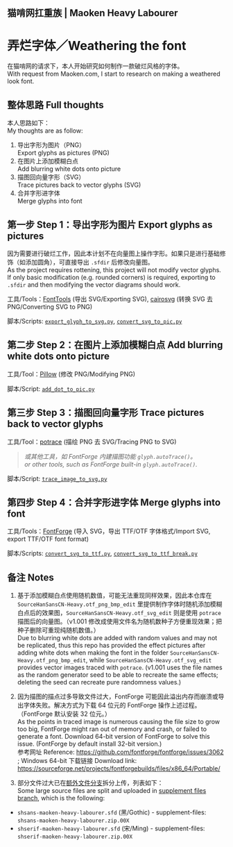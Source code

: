 ## 猫啃网扛重族 | Maoken Heavy Labourer
# 弄烂字体／Weathering the font

在猫啃网的请求下，本人开始研究如何制作一款破烂风格的字体。  
With request from Maoken.com, I start to research on making a weathered look font.

## 整体思路 Full thoughts

本人思路如下：  
My thoughts are as follow:

1. 导出字形为图片（PNG）  
Export glyphs as pictures (PNG)
2. 在图片上添加模糊白点  
Add blurring white dots onto picture
3. 描图回向量字形（SVG）  
Trace pictures back to vector glyphs (SVG)
4. 合并字形进字体  
Merge glyphs into font

## 第一步 Step 1：导出字形为图片 Export glyphs as pictures

因为需要进行破烂工作，因此本计划不在向量图上操作字形。如果只是进行基础修饰（如添加圆角），可直接导出 `.sfdir` 后修改向量图。  
As the project requires rottening, this project will not modify vector glyphs. If only basic modification (e.g. rounded corners) is required, exporting to `.sfdir` and then modifying the vector diagrams should work.

工具/Tools：[FontTools](https://github.com/fonttools/fonttools) (导出 SVG/Exporting SVG), [cairosvg](https://github.com/Kozea/CairoSVG) (转换 SVG 去 PNG/Converting SVG to PNG)

脚本/Scripts: [`export_glyph_to_svg.py`](export_glyph_to_svg.py), [`convert_svg_to_pic.py`](convert_svg_to_pic.py)

## 第二步 Step 2：在图片上添加模糊白点 Add blurring white dots onto picture

工具/Tool：[Pillow](https://github.com/python-pillow/Pillow) (修改 PNG/Modifying PNG)

脚本/Script: [`add_dot_to_pic.py`](add_dot_to_pic.py)

## 第三步 Step 3：描图回向量字形 Trace pictures back to vector glyphs

工具/Tool：[potrace](http://potrace.sourceforge.net/) (描绘 PNG 去 SVG/Tracing PNG to SVG)

> *或其他工具，如 FontForge 内建描图功能 `glyph.autoTrace()`。*  
> *or other tools, such as FontForge built-in `glyph.autoTrace()`.*

脚本/Script: [`trace_image_to_svg.py`](trace_image_to_svg.py)

## 第四步 Step 4：合并字形进字体 Merge glyphs into font

工具/Tools：[FontForge](https://github.com/fontforge/fontforge) (导入 SVG，导出 TTF/OTF 字体格式/Import SVG, export TTF/OTF font format)

脚本/Scripts: [`convert_svg_to_ttf.py`](convert_svg_to_ttf.py), [`convert_svg_to_ttf_break.py`](convert_svg_to_ttf_break.py)

## 备注 Notes

1. 基于添加模糊白点使用随机数值，可能无法重现同样效果，因此本仓库在 `SourceHanSansCN-Heavy.otf_png_bmp_edit` 里提供制作字体时随机添加模糊白点后的效果图，`SourceHanSansCN-Heavy.otf_svg_edit` 则是使用 `potrace` 描图后的向量图。（v1.001 修改成使用文件名为随机数种子方便重现效果；把种子删除可重现纯随机数值。）  
Due to blurring white dots are added with random values and may not be replicated, thus this repo has provided the effect pictures after adding white dots when making the font in the folder `SourceHanSansCN-Heavy.otf_png_bmp_edit`, while `SourceHanSansCN-Heavy.otf_svg_edit` provides vector images traced with `potrace`. (v1.001 uses the file names as the random generator seed to be able to recreate the same effects; deleting the seed can recreate pure randomness values.)

2. 因为描图的描点过多导致文件过大，FontForge 可能因此溢出内存而崩溃或导出字体失败。解决方式为下载 64 位元的 FontForge 操作上述过程。（FontForge 默认安装 32 位元。）  
As the points in traced image is numerous causing the file size to grow too big, FontForge might ran out of memory and crash, or failed to generate a font. Download 64-bit version of FontForge to solve this issue. (FontForge by default install 32-bit version.)  
参考网址 Reference: https://github.com/fontforge/fontforge/issues/3062 ; Windows 64-bit 下载链接 Download link: https://sourceforge.net/projects/fontforgebuilds/files/x86_64/Portable/

3. 部分文件过大已在[额外文件分支](https://github.com/NightFurySL2001/maoken-heavy-labourer/tree/supplement-files)拆分上传，列表如下：  
Some large source files are split and uploaded in [supplement files branch](https://github.com/NightFurySL2001/maoken-heavy-labourer/tree/supplement-files), which is the following:

* `shsans-maoken-heavy-labourer.sfd` (黑/Gothic) - supplement-files: `shsans-maoken-heavy-labourer.zip.00X`
* `shserif-maoken-heavy-labourer.sfd` (宋/Ming) - supplement-files: `shserif-maoken-heavy-labourer.zip.00X`
